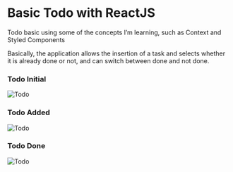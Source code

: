 # Basic Todo with ReactJS

Todo basic using some of the concepts I’m learning, such as Context and Styled Components

Basically, the application allows the insertion of a task and selects whether it is already done or not, and can switch between done and not done.

### Todo Initial

![Todo](https://i.ibb.co/BCCvMWp/task-Initial.png)

### Todo Added

![Todo](https://i.ibb.co/2sKBdvH/tasks.png)

### Todo Done

![Todo](https://i.ibb.co/0swHdF5/tasks-Finished.png)
